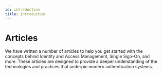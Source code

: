 ```yaml
---
id: introduction
title: Introduction
---
```


# Articles

We have written a number of articles to help you get started with the concepts behind Identity and Access Management, Single Sign-On, and more. These articles are designed to provide a deeper understanding of the technologies and practices that underpin modern authentication systems.
